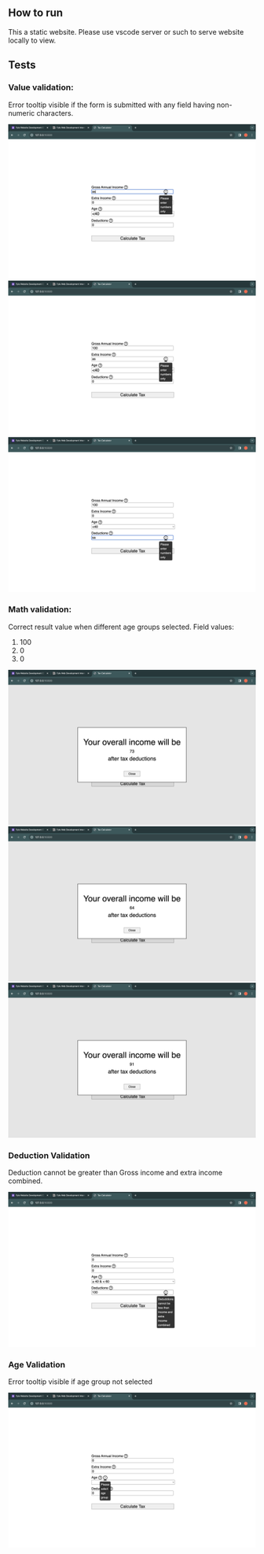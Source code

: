 ## How to run

This a static website. Please use vscode server or such to serve website locally to view.

## Tests

### Value validation: 
Error tooltip visible if the form is submitted with any field having non-numeric characters.

![Value validation 1](./testsImages/valueValidation1.png?raw=true "")
![Value validation 2](./testsImages/valueValidation2.png?raw=true "")
![Value validation 3](./testsImages/valueValidation3.png?raw=true "")

### Math validation: 
Correct result value when different age groups selected. 
Field values:
1. 100
2. 0
3. 0

![Math validation 1](./testsImages/mathValidation1.png?raw=true "")
![Math validation 2](./testsImages/mathValidation2.png?raw=true "")
![Math validation 3](./testsImages/mathValidation3.png?raw=true "")

### Deduction Validation
Deduction cannot be greater than Gross income and extra income combined.

![Deduction validation](./testsImages/deductionValidation.png?raw=true "")

### Age Validation
Error tooltip visible if age group not selected

![Age validation](./testsImages/ageValidation.png?raw=true "")

